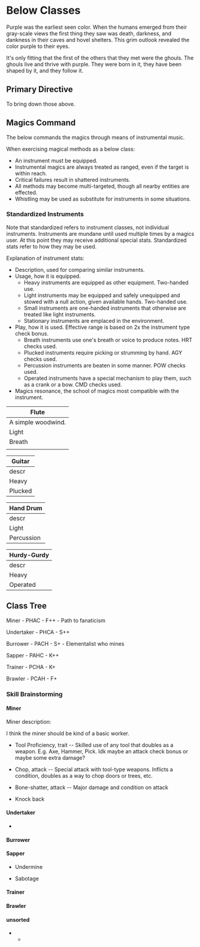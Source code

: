 # Below Classes

Purple was the earliest seen color. When the humans emerged from their gray-scale views the first thing they saw was death, darkness, and dankness in their caves and hovel shelters. This grim outlook revealed the color purple to their eyes.

It's only fitting that the first of the others that they met were the ghouls. The ghouls live and thrive with purple. They were born in it, they have been shaped by it, and they follow it.

## Primary Directive

To bring down those above.

## Magics Command

The below commands the magics through means of instrumental music.

When exercising magical methods as a below class:

- An instrument must be equipped.
- Instrumental magics are always treated as ranged, even if the target is within reach.
- Critical failures result in shattered instruments.
- All methods may become multi-targeted, though all nearby entities are effected.
- Whistling may be used as substitute for instruments in some situations.

### Standardized Instruments

Note that standardized refers to instrument classes, not individual instruments. Instruments are mundane until used multiple times by a magics user. At this point they may receive additional special stats. Standardized stats refer to how they may be used.

Explanation of instrument stats:

- Description, used for comparing similar instruments.
- Usage, how it is equipped.
  - Heavy instruments are equipped as other equipment. Two-handed use.
  - Light instruments may be equipped and safely unequipped and stowed with a null action, given available hands. Two-handed use.
  - Small instruments are one-handed instruments that otherwise are treated like light instruments.
  - Stationary instruments are emplaced in the environment.
- Play, how it is used. Effective range is based on 2x the instrument type check bonus.
  - Breath instruments use one's breath or voice to produce notes. HRT checks used.
  - Plucked instruments require picking or strumming by hand. AGY checks used.
  - Percussion instruments are beaten in some manner. POW checks used.
  - Operated instruments have a special mechanism to play them, such as a crank or a bow. CMD checks used.
- Magics resonance, the school of magics most compatible with the instrument.

|Flute|
|---|
|A simple woodwind.|
|Light|
|Breath|
||

|Guitar|
|---|
|descr|
|Heavy|
|Plucked|

|Hand Drum|
|---|
|descr|
|Light|
|Percussion|

|Hurdy-Gurdy|
|---|
|descr|
|Heavy|
|Operated|

## Class Tree

Miner      - PHAC - F++ - Path to fanaticism

Undertaker - PHCA - S++

Burrower   - PACH - S+  - Elementalist who mines

Sapper     - PAHC - K++

Trainer    - PCHA - K+

Brawler    - PCAH - F+

### Skill Brainstorming

#### Miner

Miner description:

I think the miner should be kind of a basic worker.

- Tool Proficiency, trait -- Skilled use of any tool that doubles as a weapon. E.g. Axe, Hammer, Pick. Idk maybe an attack check bonus or maybe some extra damage?

- Chop, attack -- Special attack with tool-type weapons. Inflicts a condition, doubles as a way to chop doors or trees, etc.

- Bone-shatter, attack -- Major damage and condition on attack

- Knock back

#### Undertaker

- 

#### Burrower

#### Sapper

- Undermine

- Sabotage

#### Trainer

#### Brawler

#### unsorted

- - 
